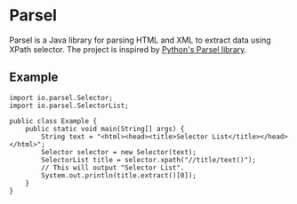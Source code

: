 # Parsel
Parsel is a Java library for parsing HTML and XML to extract data using XPath selector.  The project is inspired by [Python's Parsel library](https://github.com/scrapy/parsel/).

Example
-------
    import io.parsel.Selector;
    import io.parsel.SelectorList;

    public class Example {
        public static void main(String[] args) {
            String text = "<html><head><title>Selector List</title></head></html>";
            Selector selector = new Selector(text);
            SelectorList title = selector.xpath("//title/text()");
            // This will output "Selector List".
            System.out.println(title.extract()[0]);
        }
    }
